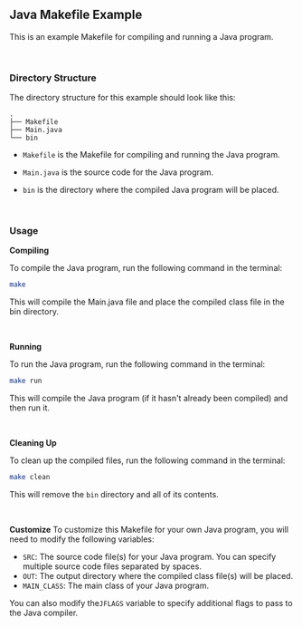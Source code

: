 ## Java Makefile Example

This is an example Makefile for compiling and running a Java program.

<br/>

### Directory Structure

The directory structure for this example should look like this:

```
.
├── Makefile
├── Main.java
└── bin
```

-   `Makefile` is the Makefile for compiling and running the Java program.

-   `Main.java` is the source code for the Java program.

-   `bin` is the directory where the compiled Java program will be placed.

<Br/>

### Usage

**Compiling**

To compile the Java program, run the following command in the terminal:

```bash
make
```

This will compile the Main.java file and place the compiled class file in the bin directory.

<br/>

**Running**

To run the Java program, run the following command in the terminal:

```bash
make run
```

This will compile the Java program (if it hasn't already been compiled) and then run it.

<br/>

**Cleaning Up**

To clean up the compiled files, run the following command in the terminal:

```bash
make clean
```

This will remove the `bin` directory and all of its contents.

<br/>

**Customize**
To customize this Makefile for your own Java program, you will need to modify the following variables:

-   `SRC`: The source code file(s) for your Java program. You can specify multiple source code files separated by spaces.
-   `OUT`: The output directory where the compiled class file(s) will be placed.
-   `MAIN_CLASS`: The main class of your Java program.

You can also modify the`JFLAGS` variable to specify additional flags to pass to the Java compiler.
